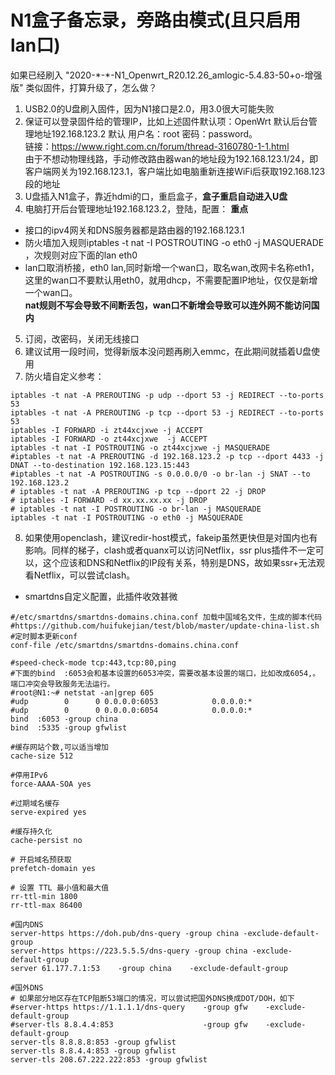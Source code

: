 # N1盒子备忘录，旁路由模式(且只启用lan口)
如果已经刷入  "2020-\*-\*-N1_Openwrt_R20.12.26_amlogic-5.4.83-50+o-增强版"  类似固件，打算升级了，怎么做？
1. USB2.0的U盘刷入固件，因为N1接口是2.0，用3.0很大可能失败
2. 保证可以登录固件给的管理IP，比如上述固件默认项：OpenWrt 默认后台管理地址192.168.123.2  默认 用户名：root  密码：password。  
链接：https://www.right.com.cn/forum/thread-3160780-1-1.html  
由于不想动物理线路，手动修改路由器wan的地址段为192.168.123.1/24，即客户端网关为192.168.123.1，客户端比如电脑重新连接WiFi后获取192.168.123段的地址
3. U盘插入N1盒子，靠近hdmi的口，重启盒子，**盒子重启自动进入U盘**
4. 电脑打开后台管理地址192.168.123.2，登陆，配置：  **重点**
- 接口的ipv4网关和DNS服务器都是路由器的192.168.123.1   
- 防火墙加入规则iptables -t nat -I POSTROUTING -o eth0 -j MASQUERADE  ，次规则对应下面的lan eth0
- lan口取消桥接，eth0 lan,同时新增一个wan口，取名wan,改网卡名称eth1，这里的wan口不要默认用eth0，就用dhcp，不需要配置IP地址，仅仅是新增一个wan口。  
**nat规则不写会导致不间断丢包，wan口不新增会导致可以连外网不能访问国内**
5. 订阅，改密码，关闭无线接口 
6. 建议试用一段时间，觉得新版本没问题再刷入emmc，在此期间就插着U盘使用
7. 防火墙自定义参考：
```
iptables -t nat -A PREROUTING -p udp --dport 53 -j REDIRECT --to-ports 53
iptables -t nat -A PREROUTING -p tcp --dport 53 -j REDIRECT --to-ports 53
iptables -I FORWARD -i zt44xcjxwe -j ACCEPT
iptables -I FORWARD -o zt44xcjxwe  -j ACCEPT
iptables -t nat -I POSTROUTING -o zt44xcjxwe -j MASQUERADE
#iptables -t nat -A PREROUTING -d 192.168.123.2 -p tcp --dport 4433 -j DNAT --to-destination 192.168.123.15:443 
#iptables -t nat -A POSTROUTING -s 0.0.0.0/0 -o br-lan -j SNAT --to 192.168.123.2
# iptables -t nat -A PREROUTING -p tcp --dport 22 -j DROP
# iptables -I FORWARD -d xx.xx.xx.xx -j DROP
# iptables -t nat -I POSTROUTING -o br-lan -j MASQUERADE
iptables -t nat -I POSTROUTING -o eth0 -j MASQUERADE
```
8. 如果使用openclash，建议redir-host模式，fakeip虽然更快但是对国内也有影响。同样的梯子，clash或者quanx可以访问Netflix，ssr plus插件不一定可以，这个应该和DNS和Netflix的IP段有关系，特别是DNS，故如果ssr+无法观看Netflix，可以尝试clash。

- smartdns自定义配置，此插件收效甚微
```
#/etc/smartdns/smartdns-domains.china.conf 加载中国域名文件，生成的脚本代码
#https://github.com/huifukejian/test/blob/master/update-china-list.sh
#定时脚本更新conf
conf-file /etc/smartdns/smartdns-domains.china.conf

#speed-check-mode tcp:443,tcp:80,ping
#下面的bind  :6053会和基本设置的6053冲突，需要改基本设置的端口，比如改成6054,。端口冲突会导致服务无法运行。
#root@N1:~# netstat -an|grep 605
#udp        0      0 0.0.0.0:6053            0.0.0.0:*                           
#udp        0      0 0.0.0.0:6054            0.0.0.0:* 
bind  :6053 -group china
bind  :5335 -group gfwlist

#缓存网站个数,可以适当增加
cache-size 512

#停用IPv6
force-AAAA-SOA yes

#过期域名缓存
serve-expired yes

#缓存持久化
cache-persist no

# 开启域名预获取
prefetch-domain yes

# 设置 TTL 最小值和最大值
rr-ttl-min 1800
rr-ttl-max 86400

#国内DNS
server-https https://doh.pub/dns-query -group china -exclude-default-group
server-https https://223.5.5.5/dns-query -group china -exclude-default-group
server 61.177.7.1:53    -group china    -exclude-default-group

#国外DNS
# 如果部分地区存在TCP阻断53端口的情况，可以尝试把国外DNS换成DOT/DOH，如下
#server-https https://1.1.1.1/dns-query    -group gfw    -exclude-default-group
#server-tls 8.8.4.4:853                    -group gfw    -exclude-default-group
server-tls 8.8.8.8:853 -group gfwlist
server-tls 8.8.4.4:853 -group gfwlist
server-tls 208.67.222.222:853 -group gfwlist
```

